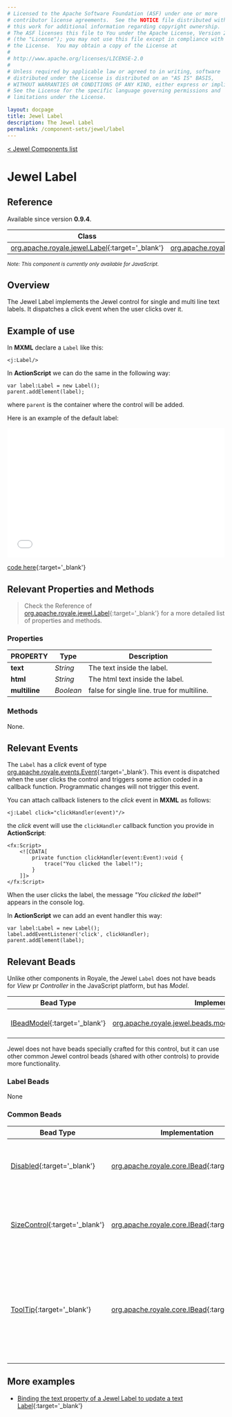 ```yaml
---
# Licensed to the Apache Software Foundation (ASF) under one or more
# contributor license agreements.  See the NOTICE file distributed with
# this work for additional information regarding copyright ownership.
# The ASF licenses this file to You under the Apache License, Version 2.0
# (the "License"); you may not use this file except in compliance with
# the License.  You may obtain a copy of the License at
# 
# http://www.apache.org/licenses/LICENSE-2.0
# 
# Unless required by applicable law or agreed to in writing, software
# distributed under the License is distributed on an "AS IS" BASIS,
# WITHOUT WARRANTIES OR CONDITIONS OF ANY KIND, either express or implied.
# See the License for the specific language governing permissions and
# limitations under the License.

layout: docpage
title: Jewel Label
description: The Jewel Label
permalink: /component-sets/jewel/label
---
```

[< Jewel Components list](component-sets/jewel)

# Jewel Label


## Reference

Available since version __0.9.4__.

| Class                 	    | Extends                           |
|------------------------------	|----------------------------------	|
| [org.apache.royale.jewel.Label](https://royale.apache.org/asdoc/index.html#!org.apache.royale.jewel/Label){:target='_blank'} | [org.apache.royale.core.supportClasses.StyledImageBase](https://royale.apache.org/asdoc/index.html#!org.apache.royale.core.supportClasses/StyledImageBase){:target='_blank'} |

<sup>_Note: This component is currently only available for JavaScript._</sup>

## Overview

The Jewel Label implements the Jewel control for single and multi line text labels. It dispatches a click event when the user clicks over it.

## Example of use

In __MXML__ declare a `Label` like this:

```mxml
<j:Label/>
```

In __ActionScript__ we can do the same in the following way: 

```as3
var label:Label = new Label();
parent.addElement(label);
```

where `parent` is the container where the control will be added.

Here is an example of the default label:

<iframe frameborder="no" border="0" marginwidth="0" marginheight="0" 
width="100%" height="300" 
src="assets/jewel/jewel_label/index.html"></iframe>

[code here](https://github.com/apache/royale-docs/blob/master/assets/jewel/jewel_label/jewel_label.mxml){:target='_blank'}

## Relevant Properties and Methods

> Check the Reference of [org.apache.royale.jewel.Label](https://royale.apache.org/asdoc/index.html#!org.apache.royale.jewel/Label){:target='_blank'} for a more detailed list of properties and methods.

### Properties

| PROPERTY 	    | Type   	| Description                                                                   |
|--------------	|----------	| -----------------------------------------------------------------------------	|
| __text__    	| _String_ 	| The text inside the label.                                                    |
| __html__  	| _String_ 	| The html text inside the label.                                               |
| __multiline__ | _Boolean_ | false for single line. true for multiline.                                    |

### Methods

None.

## Relevant Events

The `Label` has a _click_ event of type [org.apache.royale.events.Event](https://royale.apache.org/asdoc/index.html#!org.apache.royale.events/Event){:target='_blank'}. This event is dispatched when the user clicks the control and triggers some action coded in a callback function. Programmatic changes will not trigger this event.

You can attach callback listeners to the _click_ event in __MXML__ as follows:

```mxml
<j:Label click="clickHandler(event)"/>
```

the _click_ event will use the `clickHandler` callback function you provide in __ActionScript__:

```mxml
<fx:Script>
    <![CDATA[      
        private function clickHandler(event:Event):void {
            trace("You clicked the label!");
        }
    ]]>
</fx:Script>
```

When the user clicks the label, the message _"You clicked the label!"_ appears in the console log.

In __ActionScript__ we can add an event handler this way: 

```as3
var label:Label = new Label();
label.addEventListener('click', clickHandler);
parent.addElement(label);
```

## Relevant Beads

Unlike other components in Royale, the Jewel `Label` does not have beads for _View_ pr _Controller_ in the JavaScript platform, but has _Model_.

| Bead Type       	| Implementation                                            	| Description                                    	|
|-----------------	|-----------------------------------------------------------	|------------------------------------------------	|
| [IBeadModel](https://royale.apache.org/asdoc/index.html#!org.apache.royale.core/IBeadModel){:target='_blank'}      	| [org.apache.royale.jewel.beads.models.TextModel](https://royale.apache.org/asdoc/index.html#!org.apache.royale.jewel.beads.models/TextModel){:target='_blank'}           	| The data model for the Label.                   	|

Jewel does not have beads specially crafted for this control, but it can use other common Jewel control beads (shared with other controls) to provide more functionality.

### Label Beads

None

### Common Beads

| Bead Type       	| Implementation                               	  | Description                                     |
|-----------------	|------------------------------------------------ |------------------------------------------------	|
| [Disabled](https://royale.apache.org/asdoc/index.html#!org.apache.royale.jewel.beads.controls/Disabled){:target='_blank'}      	| [org.apache.royale.core.IBead](https://royale.apache.org/asdoc/index.html#!org.apache.royale.core/IBead){:target='_blank'} | This bead lets you disable and enable a Jewel control.	|
| [SizeControl](https://royale.apache.org/asdoc/index.html#!org.apache.royale.jewel.beads.controls/SizeControl){:target='_blank'} 	| [org.apache.royale.core.IBead](https://royale.apache.org/asdoc/index.html#!org.apache.royale.core/IBead){:target='_blank'} | Add this bead to give the Jewel control a custom size.           	|
| [ToolTip](https://royale.apache.org/asdoc/index.html#!org.apache.royale.jewel.beads.controls/ToolTip){:target='_blank'}     	| [org.apache.royale.core.IBead](https://royale.apache.org/asdoc/index.html#!org.apache.royale.core/IBead){:target='_blank'} | Add this bead to enable floating a text string over the control when the user hovers the mouse cursor over it. |

## More examples

* [Binding the text property of a Jewel Label to update a text Label](https://royale.apache.org/binding-the-text-property-of-a-jewel-textinput-to-update-a-text-label/){:target='_blank'}
